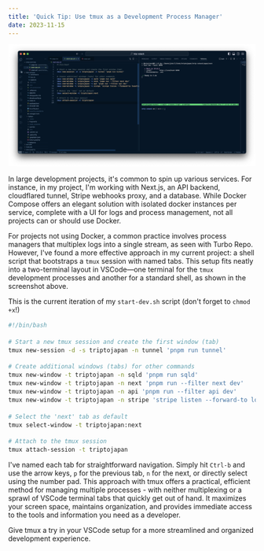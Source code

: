 ```yaml
---
title: 'Quick Tip: Use tmux as a Development Process Manager'
date: 2023-11-15
---
```


![Screenshot of my tmux setup](./screenshot.png)

In large development projects, it's common to spin up various services. For instance, in my project,
I'm working with Next.js, an API backend, cloudflared tunnel, Stripe webhooks proxy, and a database.
While Docker Compose offers an elegant solution with isolated docker instances per service, complete
with a UI for logs and process management, not all projects can or should use Docker.

For projects not using Docker, a common practice involves process managers that multiplex logs into
a single stream, as seen with Turbo Repo. However, I've found a more effective approach in my
current project: a shell script that bootstraps a `tmux` session with named tabs. This setup fits
neatly into a two-terminal layout in VSCode—one terminal for the `tmux` development processes and
another for a standard shell, as shown in the screenshot above.

This is the current iteration of my `start-dev.sh` script (don't forget to `chmod +x`!)

```bash
#!/bin/bash

# Start a new tmux session and create the first window (tab)
tmux new-session -d -s triptojapan -n tunnel 'pnpm run tunnel'

# Create additional windows (tabs) for other commands
tmux new-window -t triptojapan -n sqld 'pnpm run sqld'
tmux new-window -t triptojapan -n next 'pnpm run --filter next dev'
tmux new-window -t triptojapan -n api 'pnpm run --filter api dev'
tmux new-window -t triptojapan -n stripe 'stripe listen --forward-to localhost:3090/stripe/webhook'

# Select the 'next' tab as default
tmux select-window -t triptojapan:next

# Attach to the tmux session
tmux attach-session -t triptojapan
```

I've named each tab for straightforward navigation. Simply hit `Ctrl-b` and use the arrow keys, `p`
for the previous tab, `n` for the next, or directly select using the number pad. This approach with
tmux offers a practical, efficient method for managing multiple processes - with neither
multiplexing or a sprawl of VSCode terminal tabs that quickly get out of hand. It maximizes your
screen space, maintains organization, and provides immediate access to the tools and information you
need as a developer.

Give tmux a try in your VSCode setup for a more streamlined and organized development experience.
